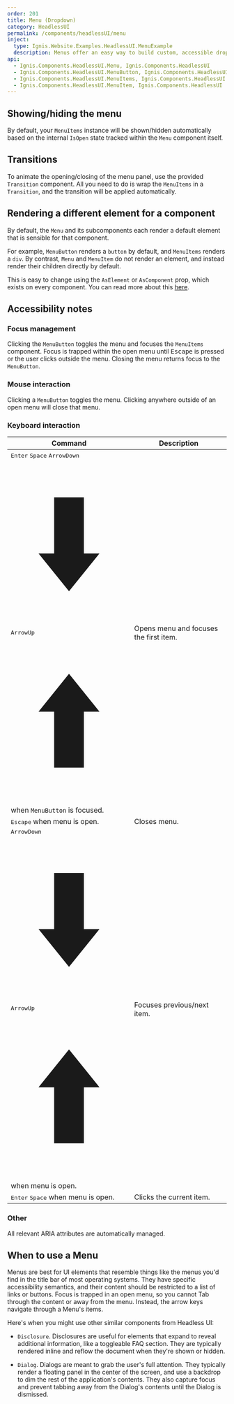 ```yaml
---
order: 201
title: Menu (Dropdown)
category: HeadlessUI
permalink: /components/headlessUI/menu
inject:
  type: Ignis.Website.Examples.HeadlessUI.MenuExample
  description: Menus offer an easy way to build custom, accessible dropdown components with robust support for keyboard navigation.
api:
  - Ignis.Components.HeadlessUI.Menu, Ignis.Components.HeadlessUI
  - Ignis.Components.HeadlessUI.MenuButton, Ignis.Components.HeadlessUI
  - Ignis.Components.HeadlessUI.MenuItems, Ignis.Components.HeadlessUI
  - Ignis.Components.HeadlessUI.MenuItem, Ignis.Components.HeadlessUI
---
```


## Showing/hiding the menu

By default, your `MenuItems` instance will be shown/hidden automatically based on the internal `IsOpen` state
tracked within the `Menu` component itself.

## Transitions

To animate the opening/closing of the menu panel, use the provided `Transition` component. All you need to do is wrap
the `MenuItems` in a `Transition`, and the transition will be applied automatically.

## Rendering a different element for a component

By default, the `Menu` and its subcomponents each render a default element that is sensible for that component.

For example, `MenuButton` renders a `button` by default, and `MenuItems` renders a `div`. By contrast, `Menu` and
`MenuItem` do not render an element, and instead render their children directly by default.

This is easy to change using the `AsElement` or `AsComponent` prop, which exists on every component.
You can read more about this [here](/docs/components/dynamic).

## Accessibility notes

### Focus management

Clicking the `MenuButton` toggles the menu and focuses the `MenuItems` component. Focus is trapped within the open menu
until <kbd>Escape</kbd> is pressed or the user clicks outside the menu. Closing the menu returns focus to
the `MenuButton`.

### Mouse interaction

Clicking a `MenuButton` toggles the menu. Clicking anywhere outside of an open menu will close that menu.

### Keyboard interaction

| Command                                                                                                                                                                                                                                                                                                                                                                                                                                                                                                                                                                                             | Description                            |
|-----------------------------------------------------------------------------------------------------------------------------------------------------------------------------------------------------------------------------------------------------------------------------------------------------------------------------------------------------------------------------------------------------------------------------------------------------------------------------------------------------------------------------------------------------------------------------------------------------|----------------------------------------|
| <kbd>Enter</kbd> <kbd>Space</kbd> <kbd><span class="sr-only">ArrowDown</span><svg viewBox="0 0 11 16" fill="currentColor" xmlns="http://www.w3.org/2000/svg" aria-hidden="true" class="h-4 text-white"><path d="M4.095 3.578h2.808v5.28H8.38L5.5 12.422 2.62 8.858h1.476v-5.28z"></path></svg></kbd> <kbd><span class="sr-only">ArrowUp</span><svg viewBox="0 0 11 16" fill="currentColor" xmlns="http://www.w3.org/2000/svg" aria-hidden="true" class="h-4 text-white"><path d="M6.903 12.422H4.095v-5.28H2.62L5.5 3.578l2.88 3.564H6.903v5.28z"></path></svg></kbd> when `MenuButton` is focused. | Opens menu and focuses the first item. |
| <kbd>Escape</kbd> when menu is open.                                                                                                                                                                                                                                                                                                                                                                                                                                                                                                                                                                | Closes menu.                           |
| <kbd><span class="sr-only">ArrowDown</span><svg viewBox="0 0 11 16" fill="currentColor" xmlns="http://www.w3.org/2000/svg" aria-hidden="true" class="h-4 text-white"><path d="M4.095 3.578h2.808v5.28H8.38L5.5 12.422 2.62 8.858h1.476v-5.28z"></path></svg></kbd> <kbd><span class="sr-only">ArrowUp</span><svg viewBox="0 0 11 16" fill="currentColor" xmlns="http://www.w3.org/2000/svg" aria-hidden="true" class="h-4 text-white"><path d="M6.903 12.422H4.095v-5.28H2.62L5.5 3.578l2.88 3.564H6.903v5.28z"></path></svg></kbd> when menu is open.                                              | Focuses previous/next item.            |
| <kbd>Enter</kbd> <kbd>Space</kbd> when menu is open.                                                                                                                                                                                                                                                                                                                                                                                                                                                                                                                                                | Clicks the current item.               |

### Other

All relevant ARIA attributes are automatically managed.

## When to use a Menu

Menus are best for UI elements that resemble things like the menus you'd find in the title bar of most operating
systems. They have specific accessibility semantics, and their content should be restricted to a list of links or
buttons. Focus is trapped in an open menu, so you cannot Tab through the content or away from the menu. Instead, the
arrow keys navigate through a Menu's items.

Here's when you might use other similar components from Headless UI:

- `Disclosure`. Disclosures are useful for elements that expand to reveal additional information, like a toggleable FAQ
  section. They are typically rendered inline and reflow the document when they're shown or hidden.

- `Dialog`. Dialogs are meant to grab the user's full attention. They typically render a floating panel in the center of
  the screen, and use a backdrop to dim the rest of the application's contents. They also capture focus and prevent
  tabbing away from the Dialog's contents until the Dialog is dismissed.
